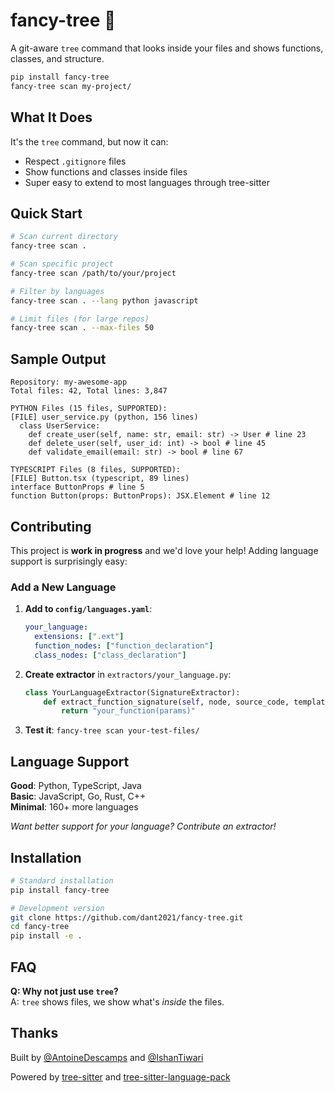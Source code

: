 # fancy-tree 🌳

A git-aware `tree` command that looks inside your files and shows functions, classes, and structure.

```bash
pip install fancy-tree
fancy-tree scan my-project/
```

## What It Does

It's the `tree` command, but now it can:
- Respect `.gitignore` files  
- Show functions and classes inside files
- Super easy to extend to most languages through tree-sitter 

## Quick Start

```bash
# Scan current directory
fancy-tree scan .

# Scan specific project  
fancy-tree scan /path/to/your/project

# Filter by languages
fancy-tree scan . --lang python javascript

# Limit files (for large repos)
fancy-tree scan . --max-files 50
```

## Sample Output
```
Repository: my-awesome-app
Total files: 42, Total lines: 3,847

PYTHON Files (15 files, SUPPORTED):
[FILE] user_service.py (python, 156 lines)
  class UserService:
    def create_user(self, name: str, email: str) -> User # line 23
    def delete_user(self, user_id: int) -> bool # line 45
    def validate_email(email: str) -> bool # line 67

TYPESCRIPT Files (8 files, SUPPORTED):
[FILE] Button.tsx (typescript, 89 lines)
interface ButtonProps # line 5
function Button(props: ButtonProps): JSX.Element # line 12
```
## Contributing

This project is **work in progress** and we'd love your help! Adding language support is surprisingly easy:

### Add a New Language
1. **Add to `config/languages.yaml`**:
   ```yaml
   your_language:
     extensions: [".ext"]
     function_nodes: ["function_declaration"]
     class_nodes: ["class_declaration"]
   ```

2. **Create extractor** in `extractors/your_language.py`:
   ```python
   class YourLanguageExtractor(SignatureExtractor):
       def extract_function_signature(self, node, source_code, template):
           return "your_function(params)"
   ```

3. **Test it**: `fancy-tree scan your-test-files/`

## Language Support

**Good**: Python, TypeScript, Java  
**Basic**: JavaScript, Go, Rust, C++  
**Minimal**: 160+ more languages

*Want better support for your language? Contribute an extractor!*

## Installation

```bash
# Standard installation
pip install fancy-tree

# Development version
git clone https://github.com/dant2021/fancy-tree.git
cd fancy-tree
pip install -e .
```

## FAQ

**Q: Why not just use `tree`?**  
A: `tree` shows files, we show what's *inside* the files.

## Thanks

Built by [@AntoineDescamps](https://github.com/dant2021) and [@IshanTiwari](https://github.com/IshanTiwari0112)

Powered by [tree-sitter](https://tree-sitter.github.io/) and [tree-sitter-language-pack](https://github.com/Goldziher/tree-sitter-language-pack)
